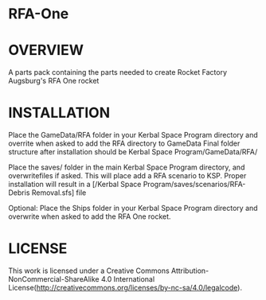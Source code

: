 # RFA-One
OVERVIEW
===================================================================================================================
A parts pack containing the parts needed to create Rocket Factory Augsburg's RFA One rocket

INSTALLATION
===================================================================================================================
Place the GameData/RFA folder in your Kerbal Space Program directory and overrite when asked to add the RFA directory to GameData
Final folder structure after installation should be Kerbal Space Program/GameData/RFA/

Place the saves/ folder in the main Kerbal Space Program directory, and overwritefiles if asked. This will place add a RFA scenario to KSP. Proper installation will result in a [/Kerbal Space Program/saves/scenarios/RFA-Debris Removal.sfs] file

Optional: Place the Ships folder in your Kerbal Space Program directory and overwrite when asked to add the RFA One rocket.

LICENSE
===================================================================================================================
This work is licensed under a Creative Commons Attribution-NonCommercial-ShareAlike 4.0 International License(http://creativecommons.org/licenses/by-nc-sa/4.0/legalcode). 
